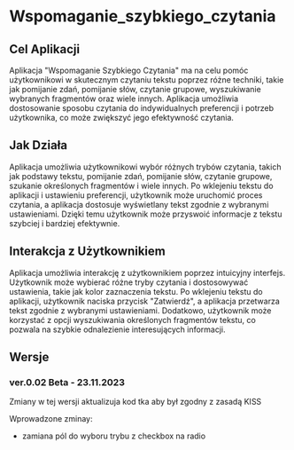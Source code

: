 # Wspomaganie_szybkiego_czytania

## Cel Aplikacji

Aplikacja "Wspomaganie Szybkiego Czytania" ma na celu pomóc użytkownikowi w skutecznym czytaniu tekstu poprzez różne techniki, takie jak pomijanie zdań, pomijanie słów, czytanie grupowe, wyszukiwanie wybranych fragmentów oraz wiele innych. Aplikacja umożliwia dostosowanie sposobu czytania do indywidualnych preferencji i potrzeb użytkownika, co może zwiększyć jego efektywność czytania.

## Jak Działa

Aplikacja umożliwia użytkownikowi wybór różnych trybów czytania, takich jak podstawy tekstu, pomijanie zdań, pomijanie słów, czytanie grupowe, szukanie określonych fragmentów i wiele innych. Po wklejeniu tekstu do aplikacji i ustawieniu preferencji, użytkownik może uruchomić proces czytania, a aplikacja dostosuje wyświetlany tekst zgodnie z wybranymi ustawieniami. Dzięki temu użytkownik może przyswoić informacje z tekstu szybciej i bardziej efektywnie.

## Interakcja z Użytkownikiem

Aplikacja umożliwia interakcję z użytkownikiem poprzez intuicyjny interfejs. Użytkownik może wybierać różne tryby czytania i dostosowywać ustawienia, takie jak kolor zaznaczenia tekstu. Po wklejeniu tekstu do aplikacji, użytkownik naciska przycisk "Zatwierdź", a aplikacja przetwarza tekst zgodnie z wybranymi ustawieniami. Dodatkowo, użytkownik może korzystać z opcji wyszukiwania określonych fragmentów tekstu, co pozwala na szybkie odnalezienie interesujących informacji.


## Wersje 

### ver.0.02 Beta - 23.11.2023

Zmiany w tej wersji aktualizuja kod tka aby był zgodny z zasadą KISS

Wprowadzone zminay:
 - zamiana pól do wyboru  trybu z checkbox na radio
